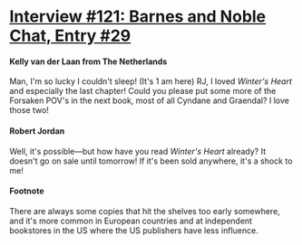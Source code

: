 # [Interview #121: Barnes and Noble Chat, Entry #29](https://www.theoryland.com/intvmain.php?i=121#29)

#### Kelly van der Laan from The Netherlands

Man, I'm so lucky I couldn't sleep! (It's 1 am here) RJ, I loved
*Winter's Heart*
and especially the last chapter! Could you please put some more of the Forsaken POV's in the next book, most of all Cyndane and Graendal? I love those two!

#### Robert Jordan

Well, it's possible—but how have you read
*Winter's Heart*
already? It doesn't go on sale until tomorrow! If it's been sold anywhere, it's a shock to me!

#### Footnote

There are always some copies that hit the shelves too early somewhere, and it's more common in European countries and at independent bookstores in the US where the US publishers have less influence.


